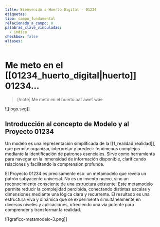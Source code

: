 ```yaml
---
title: Bienvenido a Huerto Digital - 01234
etiquetas: 
tipo: campo_fundamental
relacionado_a_campo: 0
palabras_clave_vinculadas:
  - indice
checkbox: false
aliases:
---
```

# Me meto en el [[01234_huerto_digital|huerto]] 01234...

> [!note] Me meto en el huerto
aaf awef wae

![[logo.svg]]
## **Introducción al concepto de Modelo y al Proyecto 01234**

Un modelo es una representación simplificada de la [[1_realidad|realidad]], que permite organizar, interpretar y predecir fenómenos complejos mediante la identificación de patrones esenciales. Sirve como herramienta para navegar en la inmensidad de información disponible, clarificando relaciones y facilitando la comprensión profunda.

El Proyecto 01234 es precisamente eso: un metamodelo que revela un patrón subyacente universal. No es un invento nuevo, sino un reconocimiento consciente de una estructura existente. Este metamodelo permite reducir la complejidad percibida, conectando distintas escalas y dimensiones mediante una lógica clara y recurrente. El resultado es una estructura viva y dinámica que se experimenta simultáneamente en diversos niveles y aplicaciones, ofreciendo una vía potente para comprender y transformar la realidad.

![[grafico-metamodelo-3.png]]